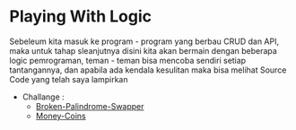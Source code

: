 # Playing With Logic

Sebeleum kita masuk ke program - program yang berbau CRUD dan API, maka untuk tahap sleanjutnya disini kita akan bermain dengan beberapa logic pemrograman, teman - teman bisa mencoba sendiri setiap tantangannya, dan apabila ada kendala kesulitan maka bisa melihat Source Code yang telah saya lampirkan

<!-- ### [Week 1](./week-1/index.md)
### [Week 2](./week-2/index.md)
### [Week 3](./week-3/index.md)
### [Week 4](./week-4/index.md) -->
- Challange : 
    - [Broken-Palindrome-Swapper](./Broken-Palindrome-Swapper)
    - [Money-Coins](./Money-Coins)
